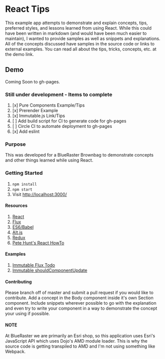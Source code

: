 # React Tips

This example app attempts to demonstrate and explain concepts, tips, preferred styles, and lessons learned from using React. While this could have been written in markdown (and would have been much easier to maintain), I wanted to provide samples as well as snippets and explanations. All of the concepts discussed have samples in the source code or links to external examples. You can read all about the tips, tricks, concepts, etc. at the demo link.

## Demo
Coming Soon to gh-pages.

### Still under development - Items to complete
1. [x] Pure Components Example/Tips
2. [x] Prerender Example
3. [x] Immutable.js Link/Tips
4. [ ] Add build script for CI to generate code for gh-pages
5. [ ] Circle CI to automate deployment to gh-pages
6. [x] Add eslint

### Purpose
This was developed for a BlueRaster Brownbag to demonstrate concepts and other things learned while using React.

### Getting Started

1. ```npm install```
2. ```npm start```
3. Visit [http://localhost:3000/](http://localhost:3000/)

#### Resources
1. [React](https://facebook.github.io/react/)
2. [Flux](https://facebook.github.io/flux/)
3. [ES6/Babel](https://babeljs.io/docs/learn-es2015/)
4. [Alt.js](http://alt.js.org/)
5. [Redux](http://rackt.org/redux/)
6. [Pete Hunt's React HowTo](https://github.com/petehunt/react-howto)

#### Examples
1. [Immutable Flux Todo](https://github.com/Robert-W/immutable-flux-todo)
2. [Immutable shouldComponentUpdate](http://codepen.io/Robert-W/pen/pgoPbO)

#### Contributing
Please branch off of master and submit a pull request if you would like to contribute.  Add a concept in the Body component inside it's own Section component. Include snippets wherever possible to go with the explanation and even try to write your component in a way to demonstrate the concept your using if possible.

#### NOTE
At BlueRaster we are primarily an Esri shop, so this application uses Esri's JavaScript API which uses Dojo's AMD module loader. This is why the source code is getting transpiled to AMD and I'm not using something like Webpack.
